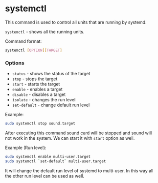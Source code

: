 # systemctl
This command is used to control all units that are running by systemd.

`systemctl` - shows all the running units.

Command format:
```bash
systemctl [OPTION][TARGET]
```

### Options
- `status` - shows the status of the target
- `stop`  - stops the target
- `start` - starts the target
- `enable` - enables a target
- `disable` - disables a target
- `isolate` - changes the run level
- `set-default`  - change default run level

Example: 
```bash
sudo systemctl stop sound.target
```
After executing this command sound card will be stopped and sound will not work in the system. We can start it with `start` option as well.


Example (Run level):
```bash
sudo systemctl enable multi-user.target
sudo systemctl `set-default` multi-user.target
```

It will change the default run level of systemd to multi-user. In this way all the other run level can be used as well.